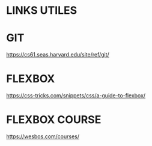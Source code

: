 # LINKS UTILES

# GIT
https://cs61.seas.harvard.edu/site/ref/git/

# FLEXBOX
https://css-tricks.com/snippets/css/a-guide-to-flexbox/

# FLEXBOX COURSE
https://wesbos.com/courses/ 
